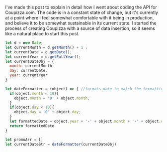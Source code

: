 I've made this post to explain in detail how I went about coding the API for Coupizza.com. The code is in a constant state of change, but it's currently at a point where I feel somewhat comfortable with it being in production, and believe it to be somewhat sustainable in its current state. I started the process of creating Coupizza with a source of data insertion, so it seems like a natural place to start this post.  

```javascript 
let d = new Date;
let currentMonth = d.getMonth() + 1 ;
let currentDate = d.getDate();
let currentYear = d.getFullYear();
let currentDateObj = {
  month: currentMonth,
  day: currentDate,
  year: currentYear
}

let dateFormatter = (object) => { //formats date to match the formatting of facebook dates
  if(object.month < 10){ 
    object.month = '0' + object.month;
  }
  if(object.day < 10){ 
    object.day = '0' + object.day;
  }
  let formattedDate = object.year + '-' + object.month + '-' + object.day  
  return formattedDate
}

let promoArr = []
let currentDateStr = dateFormatter(currentDateObj)
```
